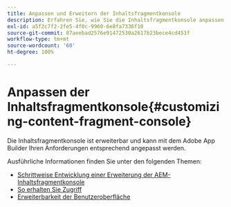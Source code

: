 ```yaml
---
title: Anpassen und Erweitern der Inhaltsfragmentkonsole
description: Erfahren Sie, wie Sie die Inhaltsfragmentkonsole anpassen
exl-id: a5f2c7f2-2fe5-4f0c-9960-6e8fa7336f10
source-git-commit: 87aeebad2576e91472530a2617b23bece4cd453f
workflow-type: tm+mt
source-wordcount: '60'
ht-degree: 100%

---
```


# Anpassen der Inhaltsfragmentkonsole{#customizing-content-fragment-console}

Die Inhaltsfragmentkonsole ist erweiterbar und kann mit dem Adobe App Builder Ihren Anforderungen entsprechend angepasst werden.

Ausführliche Informationen finden Sie unter den folgenden Themen:

* [Schrittweise Entwicklung einer Erweiterung der AEM-Inhaltsfragmentkonsole](https://developer.adobe.com/uix/docs/services/aem-cf-console-admin/extension-development/#about-application)
* [So erhalten Sie Zugriff](https://developer.adobe.com/uix/docs/guides/get-access/)
* [Erweiterbarkeit der Benutzeroberfläche](https://developer.adobe.com/uix/docs/)
